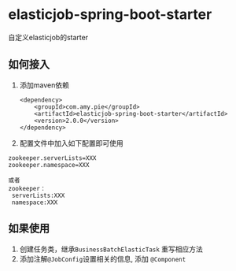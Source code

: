 # elasticjob-spring-boot-starter
自定义elasticjob的starter

## 如何接入
1. 添加maven依赖

    ```
    <dependency>
        <groupId>com.amy.pie</groupId>
        <artifactId>elasticjob-spring-boot-starter</artifactId>
        <version>2.0.0</version>
    </dependency>

    ```

2. 配置文件中加入如下配置即可使用

 ```
zookeeper.serverLists=XXX
zookeeper.namespace=XXX

或者
zookeeper：
  serverLists:XXX
  namespace:XXX
 ```
 ## 如果使用
 1. 创建任务类，继承`BusinessBatchElasticTask` 重写相应方法
 2. 添加注解`@JobConfig`设置相关的信息, 添加 `@Component`